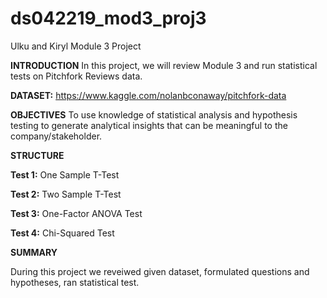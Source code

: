 # ds042219_mod3_proj3
Ulku and Kiryl Module 3 Project

**INTRODUCTION**
In this project, we will review Module 3 and run statistical tests on Pitchfork Reviews data.

**DATASET:** https://www.kaggle.com/nolanbconaway/pitchfork-data

**OBJECTIVES**
To use knowledge of statistical analysis and hypothesis testing to generate analytical insights that can be meaningful to the company/stakeholder.

**STRUCTURE**

**Test 1:** One Sample T-Test

**Test 2:** Two Sample T-Test

**Test 3:** One-Factor ANOVA Test

**Test 4:** Chi-Squared Test

**SUMMARY** 

During this project we reveiwed given dataset, formulated questions and hypotheses, ran statistical test.
